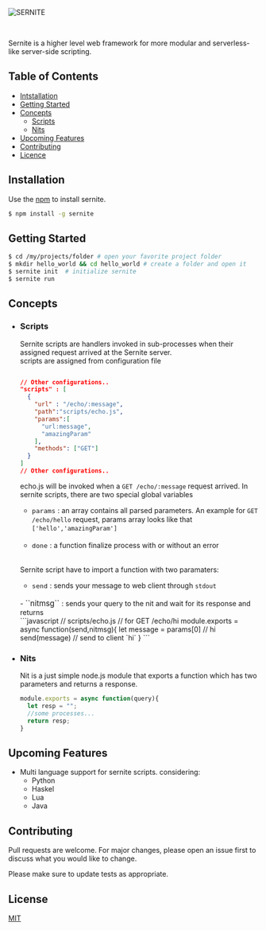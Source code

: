 ![SERNITE](https://ahmetcanozcan.github.io/sernite/img/logo.png)

<br>

Sernite is a higher level web framework for more modular and serverless-like server-side scripting.

## Table of Contents
  - [Intstallation](#Installation)
  - [Getting Started](#getting-started)
  - [Concepts](#Concepts)
      - [Scripts](#Scripts)
      - [Nits](#Nits)
  - [Upcoming Features](#upcoming-features)
  - [Contributing](#contributing)
  - [Licence](#license)  


## Installation

Use the  [npm](https://pip.pypa.io/en/stable/) to install sernite.

```bash
$ npm install -g sernite
```

## Getting Started

```bash
$ cd /my/projects/folder # open your favorite project folder
$ mkdir hello_world && cd hello_world # create a folder and open it
$ sernite init  # initialize sernite
$ sernite run  
```


## Concepts

  - ### Scripts
      
      Sernite scripts are handlers invoked in sub-processes when their assigned request arrived at the Sernite server.
      \
      scripts are assigned from configuration file
      <br>
      ```json
      
      // Other configurations..
      "scripts" : [
        {
          "url" : "/echo/:message",
          "path":"scripts/echo.js",
          "params":[
            "url:message",
            "amazingParam"
          ],
          "methods": ["GET"]
        }
      ]
      // Other configurations..

      ```
      echo.js will be invoked when a `GET /echo/:message` request arrived. 
      In sernite scripts, there are two special global variables
      <br>
      - <span style="font-size:110%">``params``  </span>: an array contains all parsed parameters. An example for `GET /echo/hello` request, params array looks like that `['hello','amazingParam']` 
      <br>

      - <span style="font-size:110%">``done``  </span>:  a function finalize process with or without an error 
      <br>

      Sernite script have to import a function with two paramaters:
      <br>
      - <span style="font-size:110%">``send``  </span>: sends your message to web client through `stdout`
      <br>
      - <span style="font-size:110%">``nitmsg``  </span> : sends your query to the nit and wait for its response and returns
      <br>
      ```javascript
      // scripts/echo.js
      // for GET /echo/hi
      module.exports = async function(send,nitmsg){
        let message = params[0] // hi
        send(message) // send to client `hi`
      }
      ```
      <br>

  - ### Nits
      
      Nit is a just simple node.js module that exports a function which has two parameters and returns a response.
      <br>
      ```javascript
      module.exports = async function(query){
        let resp = "";
        //some processes...
        return resp;
      }
      ```

## Upcoming Features

- Multi language support for sernite scripts. considering:
    - Python
    - Haskel
    - Lua
    - Java
  


## Contributing
Pull requests are welcome. For major changes, please open an issue first to discuss what you would like to change.

Please make sure to update tests as appropriate.

## License
[MIT](./LICENSE)